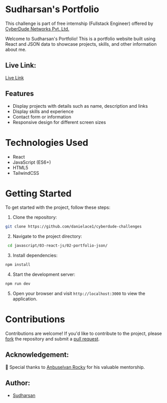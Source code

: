 # Sudharsan's Portfolio

This challenge is part of free internship (Fullstack Engineer) offered by [CyberDude Networks Pvt. Ltd.](https://cyberdudenetworks.com)

Welcome to Sudharsan's Portfolio! This is a portfolio website built using React and JSON data to showcase projects, skills, and other information about me.

## Live Link:

[Live Link](https://sudharsan-portfolio-react.netlify.app/)

## Features

- Display projects with details such as name, description and links
- Display skills and experience
- Contact form or information
- Responsive design for different screen sizes

# Technologies Used

- React
- JavaScript (ES6+)
- HTML5
- TailwindCSS

# Getting Started

To get started with the project, follow these steps:

1. Clone the repository:

```sh
git clone https://github.com/danielace1/cyberdude-challenges
```

2. Navigate to the project directory:

```sh
 cd javascript/03-react-js/02-portfolio-json/
```

3. Install dependencies:

```sh
npm install
```

4. Start the development server:

```sh
npm run dev
```

5. Open your browser and visit `http://localhost:3000` to view the application.

# Contributions

Contributions are welcome! If you'd like to contribute to the project, please [fork](https://github.com/danielace1/cyberdude-challenges/fork) the repository and submit a [pull request](https://github.com/danielace1/cyberdude-challenges/pulls).

## Acknowledgement:

🎉 Special thanks to [Anbuselvan Rocky](https://github.com/anburocky3) for his valuable mentorship.

## Author:

- [Sudharsan](https://github.com/danielace1)
